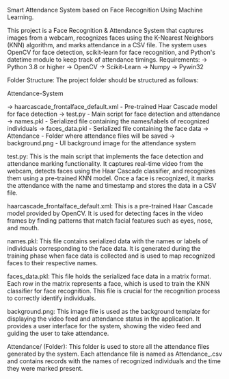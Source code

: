Smart Attendance System based on Face Recognition Using Machine Learning.

This project is a Face Recognition & Attendance System that captures images from a webcam, recognizes faces using the K-Nearest Neighbors (KNN) algorithm, and marks attendance in a CSV file. The system uses OpenCV for face detection, scikit-learn for face recognition, and Python's datetime module to keep track of attendance timings.
Requirements:
-> Python 3.8 or higher
-> OpenCV
-> Scikit-Learn
-> Numpy
-> Pywin32


Folder Structure:
The project folder should be structured as follows:

Attendance-System

-> haarcascade_frontalface_default.xml     -      Pre-trained Haar Cascade model for face detection
-> test.py                                 -      Main script for face detection and attendance
-> names.pkl                               -      Serialized file containing the names/labels of recognized individuals
-> faces_data.pkl                          -      Serialized file containing the face data
-> Attendance                              -      Folder where attendance files will be saved
-> background.png                          -      UI background image for the attendance system


test.py:
This is the main script that implements the face detection and attendance marking functionality. It captures real-time video from the webcam, detects faces using the Haar Cascade classifier, and recognizes them using a pre-trained KNN model. Once a face is recognized, it marks the attendance with the name and timestamp and stores the data in a CSV file.

haarcascade_frontalface_default.xml:
This is a pre-trained Haar Cascade model provided by OpenCV. It is used for detecting faces in the video frames by finding patterns that match facial features such as eyes, nose, and mouth.

names.pkl:
This file contains serialized data with the names or labels of individuals corresponding to the face data. It is generated during the training phase when face data is collected and is used to map recognized faces to their respective names.

faces_data.pkl:
This file holds the serialized face data in a matrix format. Each row in the matrix represents a face, which is used to train the KNN classifier for face recognition. This file is crucial for the recognition process to correctly identify individuals.

background.png:
This image file is used as the background template for displaying the video feed and attendance status in the application. It provides a user interface for the system, showing the video feed and guiding the user to take attendance.

Attendance/ (Folder):
This folder is used to store all the attendance files generated by the system. Each attendance file is named as Attendance_<date>.csv and contains records with the names of recognized individuals and the time they were marked present.
